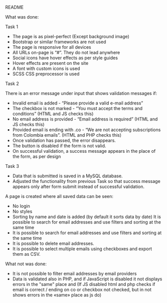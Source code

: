 README

What was done:

Task 1

- The page is as pixel-perfect (Except background image)
- Bootstrap or similar frameworks are not used
- The page is responsive for all devices
- All URLs on-page is “#”. They do not lead anywhere
- Social icons have hover effects as per style guides
- Hover effects are present on the site
- A font with custom icons is used
- SCSS CSS preprocessor is used

Task 2

There is an error message under input that shows validation messages if:

- Invalid email is added - “Please provide a valid e-mail address”
- The checkbox is not marked - “You must accept the terms and conditions” (HTML and JS checks this)
- No email address is provided - “Email address is required” (HTML and JS checks this)
- Provided email is ending with .co - “We are not accepting subscriptions from Colombia emails”. (HTML and PHP checks this)
- Once validation has passed, the error disappears.
- The button is disabled if the form is not valid.
- On successful validation, a success message appears in the place of the form, as per design

Task 3

- Data that is submitted is saved in a MySQL database.
- Adjusted the functionality from previous Task so that success message appears only after form submit instead of successful validation.

A page is created where all saved data can be seen:

- No login
- No styles
- Sorting by name and date is added (by default it sorts data by date) It is possible to search for email addresses and use filters and sorting at the same time
- It is possible to search for email addresses and use filters and sorting at the same time
- It is possible to delete email addresses.
- It is possible to select multiple emails using checkboxes and export them as CSV.

What not was done:

- It is not possible to filter email addresses by email providers
- Data is validated also in PHP, and if JavaScript is disabled it not displays errors in the "same" place and (If JS disabled html and php checks if email is correct / ending on co or checkbox not checked, but in not shows errors in the «same» place as js do)
